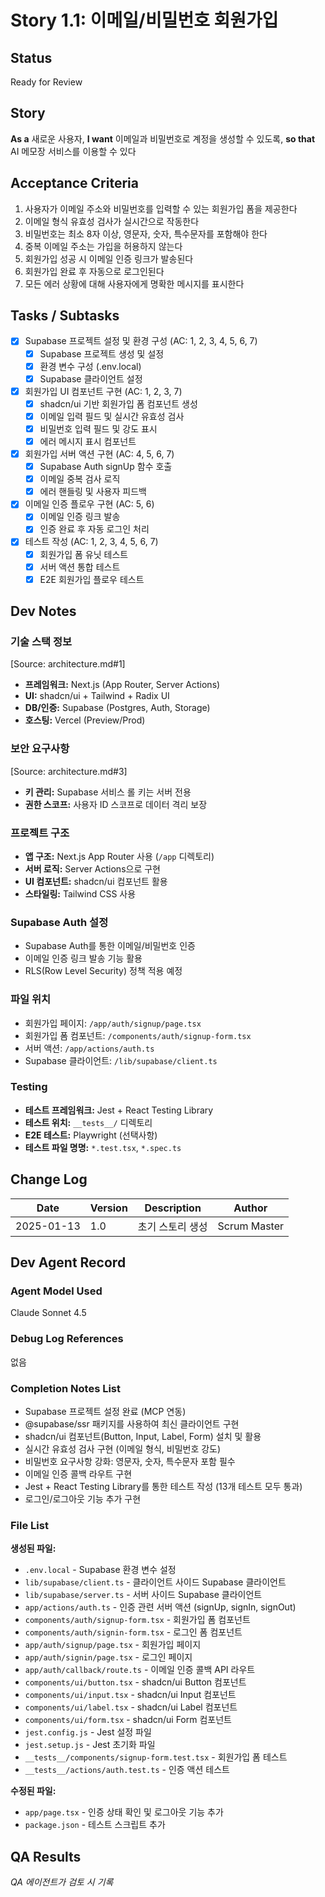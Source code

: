 # Story 1.1: 이메일/비밀번호 회원가입

## Status
Ready for Review

## Story

**As a** 새로운 사용자,
**I want** 이메일과 비밀번호로 계정을 생성할 수 있도록,
**so that** AI 메모장 서비스를 이용할 수 있다

## Acceptance Criteria

1. 사용자가 이메일 주소와 비밀번호를 입력할 수 있는 회원가입 폼을 제공한다
2. 이메일 형식 유효성 검사가 실시간으로 작동한다
3. 비밀번호는 최소 8자 이상, 영문자, 숫자, 특수문자를 포함해야 한다
4. 중복 이메일 주소는 가입을 허용하지 않는다
5. 회원가입 성공 시 이메일 인증 링크가 발송된다
6. 회원가입 완료 후 자동으로 로그인된다
7. 모든 에러 상황에 대해 사용자에게 명확한 메시지를 표시한다

## Tasks / Subtasks

- [x] Supabase 프로젝트 설정 및 환경 구성 (AC: 1, 2, 3, 4, 5, 6, 7)
  - [x] Supabase 프로젝트 생성 및 설정
  - [x] 환경 변수 구성 (.env.local)
  - [x] Supabase 클라이언트 설정
- [x] 회원가입 UI 컴포넌트 구현 (AC: 1, 2, 3, 7)
  - [x] shadcn/ui 기반 회원가입 폼 컴포넌트 생성
  - [x] 이메일 입력 필드 및 실시간 유효성 검사
  - [x] 비밀번호 입력 필드 및 강도 표시
  - [x] 에러 메시지 표시 컴포넌트
- [x] 회원가입 서버 액션 구현 (AC: 4, 5, 6, 7)
  - [x] Supabase Auth signUp 함수 호출
  - [x] 이메일 중복 검사 로직
  - [x] 에러 핸들링 및 사용자 피드백
- [x] 이메일 인증 플로우 구현 (AC: 5, 6)
  - [x] 이메일 인증 링크 발송
  - [x] 인증 완료 후 자동 로그인 처리
- [x] 테스트 작성 (AC: 1, 2, 3, 4, 5, 6, 7)
  - [x] 회원가입 폼 유닛 테스트
  - [x] 서버 액션 통합 테스트
  - [x] E2E 회원가입 플로우 테스트

## Dev Notes

### 기술 스택 정보
[Source: architecture.md#1]
- **프레임워크:** Next.js (App Router, Server Actions)
- **UI:** shadcn/ui + Tailwind + Radix UI
- **DB/인증:** Supabase (Postgres, Auth, Storage)
- **호스팅:** Vercel (Preview/Prod)

### 보안 요구사항
[Source: architecture.md#3]
- **키 관리:** Supabase 서비스 롤 키는 서버 전용
- **권한 스코프:** 사용자 ID 스코프로 데이터 격리 보장

### 프로젝트 구조
- **앱 구조:** Next.js App Router 사용 (`/app` 디렉토리)
- **서버 로직:** Server Actions으로 구현
- **UI 컴포넌트:** shadcn/ui 컴포넌트 활용
- **스타일링:** Tailwind CSS 사용

### Supabase Auth 설정
- Supabase Auth를 통한 이메일/비밀번호 인증
- 이메일 인증 링크 발송 기능 활용
- RLS(Row Level Security) 정책 적용 예정

### 파일 위치
- 회원가입 페이지: `/app/auth/signup/page.tsx`
- 회원가입 폼 컴포넌트: `/components/auth/signup-form.tsx`
- 서버 액션: `/app/actions/auth.ts`
- Supabase 클라이언트: `/lib/supabase/client.ts`

### Testing
- **테스트 프레임워크:** Jest + React Testing Library
- **테스트 위치:** `__tests__/` 디렉토리
- **E2E 테스트:** Playwright (선택사항)
- **테스트 파일 명명:** `*.test.tsx`, `*.spec.ts`

## Change Log

| Date | Version | Description | Author |
|------|---------|-------------|--------|
| 2025-01-13 | 1.0 | 초기 스토리 생성 | Scrum Master |

## Dev Agent Record

### Agent Model Used
Claude Sonnet 4.5

### Debug Log References
없음

### Completion Notes List
- Supabase 프로젝트 설정 완료 (MCP 연동)
- @supabase/ssr 패키지를 사용하여 최신 클라이언트 구현
- shadcn/ui 컴포넌트(Button, Input, Label, Form) 설치 및 활용
- 실시간 유효성 검사 구현 (이메일 형식, 비밀번호 강도)
- 비밀번호 요구사항 강화: 영문자, 숫자, 특수문자 포함 필수
- 이메일 인증 콜백 라우트 구현
- Jest + React Testing Library를 통한 테스트 작성 (13개 테스트 모두 통과)
- 로그인/로그아웃 기능 추가 구현

### File List
**생성된 파일:**
- `.env.local` - Supabase 환경 변수 설정
- `lib/supabase/client.ts` - 클라이언트 사이드 Supabase 클라이언트
- `lib/supabase/server.ts` - 서버 사이드 Supabase 클라이언트
- `app/actions/auth.ts` - 인증 관련 서버 액션 (signUp, signIn, signOut)
- `components/auth/signup-form.tsx` - 회원가입 폼 컴포넌트
- `components/auth/signin-form.tsx` - 로그인 폼 컴포넌트
- `app/auth/signup/page.tsx` - 회원가입 페이지
- `app/auth/signin/page.tsx` - 로그인 페이지
- `app/auth/callback/route.ts` - 이메일 인증 콜백 API 라우트
- `components/ui/button.tsx` - shadcn/ui Button 컴포넌트
- `components/ui/input.tsx` - shadcn/ui Input 컴포넌트
- `components/ui/label.tsx` - shadcn/ui Label 컴포넌트
- `components/ui/form.tsx` - shadcn/ui Form 컴포넌트
- `jest.config.js` - Jest 설정 파일
- `jest.setup.js` - Jest 초기화 파일
- `__tests__/components/signup-form.test.tsx` - 회원가입 폼 테스트
- `__tests__/actions/auth.test.ts` - 인증 액션 테스트

**수정된 파일:**
- `app/page.tsx` - 인증 상태 확인 및 로그아웃 기능 추가
- `package.json` - 테스트 스크립트 추가

## QA Results
*QA 에이전트가 검토 시 기록*
